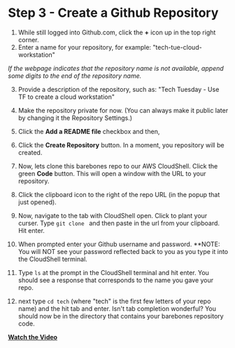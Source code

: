 # Step 3 - Create a Github Repository

1. While still logged into Github.com, click the **+** icon up in the top right
corner.
2. Enter a name for your repository, for example: "tech-tue-cloud-workstation"

_If the webpage indicates that the repository name is not available, append some
digits to the end of the repository name._

3. Provide a description of the repository, such as: "Tech Tuesday - Use TF to
create a cloud workstation"

4. Make the repository private for now. (You can always make it public later by
changing it the Repository Settings.)

5. Click the **Add a README file** checkbox and then,

6. Click the **Create Repository** button. In a moment, you repository will be
created.

7. Now, lets clone this barebones repo to our AWS CloudShell. Click the green
**Code** button. This will open a window with the URL to your repository.

8. Click the clipboard icon to the right of the repo URL (in the popup that just
opened).

9. Now, navigate to the tab with CloudShell open. Click to plant your curser.
Type `git clone ` and then paste in the url from your clipboard. Hit enter.

10. When prompted enter your Github username and password. **NOTE: You will NOT
see your password reflected back to you as you type it into the CloudShell terminal.

11. Type `ls` at the prompt in the CloudShell terminal and hit enter. You should
see a response that corresponds to the name you gave your repo.

12. next type `cd tech` (where "tech" is the first few letters of your repo name)
and the hit tab and enter. Isn't tab completion wonderful? You should now be in
the directory that contains your barebones repository code.

**[Watch the Video](https://youtu.be/m5DiBfHEJ2s)**
